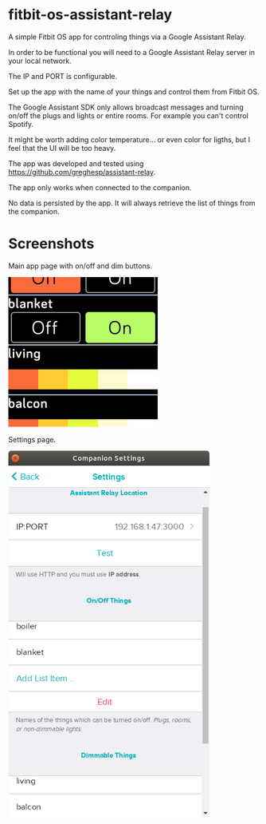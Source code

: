 # fitbit-os-assistant-relay

A simple Fitbit OS app for controling things via a Google Assistant Relay.

In order to be functional you will need to a Google Assistant Relay server
in your local network.

The IP and PORT is configurable.

Set up the app with the name of your things and control them from Fitbit OS.

The Google Assistant SDK only allows broadcast messages and turning on/off
the plugs and lights or entire rooms. For example you can't control Spotify.

It might be worth adding color temperature... or even color for ligths, but
I feel that the UI will be too heavy.

The app was developed and tested using
https://github.com/greghesp/assistant-relay.

The app only works when connected to the companion.

No data is persisted by the app. It will always retrieve the list of things
from the companion.


# Screenshots

Main app page with on/off and dim buttons.

![main-app-screenshot](assistant-relay-app.png?raw=true "Main App")

Settings page.

![settings-screenshot](assistant-relay-settings.png?raw=true "Settings Page")
